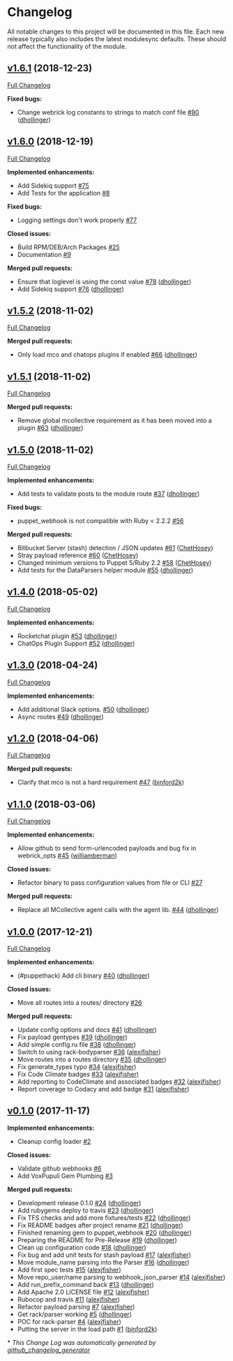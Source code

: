 # Changelog

All notable changes to this project will be documented in this file.
Each new release typically also includes the latest modulesync defaults.
These should not affect the functionality of the module.

## [v1.6.1](https://github.com/voxpupuli/puppet_webhook/tree/v1.6.1) (2018-12-23)
[Full Changelog](https://github.com/voxpupuli/puppet_webhook/compare/v1.6.0...v1.6.1)

**Fixed bugs:**

- Change webrick log constants to strings to match conf file [\#80](https://github.com/voxpupuli/puppet_webhook/pull/80) ([dhollinger](https://github.com/dhollinger))

## [v1.6.0](https://github.com/voxpupuli/puppet_webhook/tree/v1.6.0) (2018-12-19)
[Full Changelog](https://github.com/voxpupuli/puppet_webhook/compare/v1.5.2...v1.6.0)

**Implemented enhancements:**

- Add Sidekiq support [\#75](https://github.com/voxpupuli/puppet_webhook/issues/75)
- Add Tests for the application [\#8](https://github.com/voxpupuli/puppet_webhook/issues/8)

**Fixed bugs:**

- Logging settings don't work properly [\#77](https://github.com/voxpupuli/puppet_webhook/issues/77)

**Closed issues:**

- Build RPM/DEB/Arch Packages [\#25](https://github.com/voxpupuli/puppet_webhook/issues/25)
- Documentation [\#9](https://github.com/voxpupuli/puppet_webhook/issues/9)

**Merged pull requests:**

- Ensure that loglevel is using the const value [\#78](https://github.com/voxpupuli/puppet_webhook/pull/78) ([dhollinger](https://github.com/dhollinger))
- Add Sidekiq support [\#76](https://github.com/voxpupuli/puppet_webhook/pull/76) ([dhollinger](https://github.com/dhollinger))

## [v1.5.2](https://github.com/voxpupuli/puppet_webhook/tree/v1.5.2) (2018-11-02)
[Full Changelog](https://github.com/voxpupuli/puppet_webhook/compare/v1.5.1...v1.5.2)

**Merged pull requests:**

- Only load mco and chatops plugins if enabled [\#66](https://github.com/voxpupuli/puppet_webhook/pull/66) ([dhollinger](https://github.com/dhollinger))

## [v1.5.1](https://github.com/voxpupuli/puppet_webhook/tree/v1.5.1) (2018-11-02)
[Full Changelog](https://github.com/voxpupuli/puppet_webhook/compare/v1.5.0...v1.5.1)

**Merged pull requests:**

- Remove global mcollective requirement as it has been moved into a plugin [\#63](https://github.com/voxpupuli/puppet_webhook/pull/63) ([dhollinger](https://github.com/dhollinger))

## [v1.5.0](https://github.com/voxpupuli/puppet_webhook/tree/v1.5.0) (2018-11-02)
[Full Changelog](https://github.com/voxpupuli/puppet_webhook/compare/v1.4.0...v1.5.0)

**Implemented enhancements:**

- Add tests to validate posts to the module route  [\#37](https://github.com/voxpupuli/puppet_webhook/pull/37) ([dhollinger](https://github.com/dhollinger))

**Fixed bugs:**

- puppet\_webhook is not compatible with Ruby \< 2.2.2 [\#56](https://github.com/voxpupuli/puppet_webhook/issues/56)

**Merged pull requests:**

- Bitbucket Server \(stash\) detection / JSON updates [\#61](https://github.com/voxpupuli/puppet_webhook/pull/61) ([ChetHosey](https://github.com/ChetHosey))
- Stray payload reference [\#60](https://github.com/voxpupuli/puppet_webhook/pull/60) ([ChetHosey](https://github.com/ChetHosey))
- Changed minimum versions to Puppet 5/Ruby 2.2 [\#58](https://github.com/voxpupuli/puppet_webhook/pull/58) ([ChetHosey](https://github.com/ChetHosey))
- Add tests for the DataParsers helper module [\#55](https://github.com/voxpupuli/puppet_webhook/pull/55) ([dhollinger](https://github.com/dhollinger))

## [v1.4.0](https://github.com/voxpupuli/puppet_webhook/tree/v1.4.0) (2018-05-02)
[Full Changelog](https://github.com/voxpupuli/puppet_webhook/compare/v1.3.0...v1.4.0)

**Implemented enhancements:**

- Rocketchat plugin [\#53](https://github.com/voxpupuli/puppet_webhook/pull/53) ([dhollinger](https://github.com/dhollinger))
- ChatOps Plugin Support [\#52](https://github.com/voxpupuli/puppet_webhook/pull/52) ([dhollinger](https://github.com/dhollinger))

## [v1.3.0](https://github.com/voxpupuli/puppet_webhook/tree/v1.3.0) (2018-04-24)
[Full Changelog](https://github.com/voxpupuli/puppet_webhook/compare/v1.2.0...v1.3.0)

**Implemented enhancements:**

- Add additional Slack options. [\#50](https://github.com/voxpupuli/puppet_webhook/pull/50) ([dhollinger](https://github.com/dhollinger))
- Async routes [\#49](https://github.com/voxpupuli/puppet_webhook/pull/49) ([dhollinger](https://github.com/dhollinger))

## [v1.2.0](https://github.com/voxpupuli/puppet_webhook/tree/v1.2.0) (2018-04-06)
[Full Changelog](https://github.com/voxpupuli/puppet_webhook/compare/v1.1.0...v1.2.0)

**Merged pull requests:**

- Clarify that mco is not a hard requirement [\#47](https://github.com/voxpupuli/puppet_webhook/pull/47) ([binford2k](https://github.com/binford2k))

## [v1.1.0](https://github.com/voxpupuli/puppet_webhook/tree/v1.1.0) (2018-03-06)
[Full Changelog](https://github.com/voxpupuli/puppet_webhook/compare/v1.0.0...v1.1.0)

**Implemented enhancements:**

- Allow github to send form-urlencoded payloads and bug fix in webrick\_opts [\#45](https://github.com/voxpupuli/puppet_webhook/pull/45) ([williamberman](https://github.com/williamberman))

**Closed issues:**

- Refactor binary to pass configuration values from file or CLI [\#27](https://github.com/voxpupuli/puppet_webhook/issues/27)

**Merged pull requests:**

- Replace all MCollective agent calls with the agent lib. [\#44](https://github.com/voxpupuli/puppet_webhook/pull/44) ([dhollinger](https://github.com/dhollinger))

## [v1.0.0](https://github.com/voxpupuli/puppet_webhook/tree/v1.0.0) (2017-12-21)
[Full Changelog](https://github.com/voxpupuli/puppet_webhook/compare/v0.1.0...v1.0.0)

**Implemented enhancements:**

- \(\#puppethack\) Add cli binary [\#40](https://github.com/voxpupuli/puppet_webhook/pull/40) ([dhollinger](https://github.com/dhollinger))

**Closed issues:**

- Move all routes into a routes/ directory [\#26](https://github.com/voxpupuli/puppet_webhook/issues/26)

**Merged pull requests:**

- Update config options and docs [\#41](https://github.com/voxpupuli/puppet_webhook/pull/41) ([dhollinger](https://github.com/dhollinger))
- Fix payload gentypes [\#39](https://github.com/voxpupuli/puppet_webhook/pull/39) ([dhollinger](https://github.com/dhollinger))
- Add simple config.ru file [\#38](https://github.com/voxpupuli/puppet_webhook/pull/38) ([dhollinger](https://github.com/dhollinger))
- Switch to using rack-bodyparser [\#36](https://github.com/voxpupuli/puppet_webhook/pull/36) ([alexjfisher](https://github.com/alexjfisher))
- Move routes into a routes directory [\#35](https://github.com/voxpupuli/puppet_webhook/pull/35) ([dhollinger](https://github.com/dhollinger))
- Fix generate\_types typo [\#34](https://github.com/voxpupuli/puppet_webhook/pull/34) ([alexjfisher](https://github.com/alexjfisher))
- Fix Code Climate badges [\#33](https://github.com/voxpupuli/puppet_webhook/pull/33) ([alexjfisher](https://github.com/alexjfisher))
- Add reporting to CodeClimate and associated badges [\#32](https://github.com/voxpupuli/puppet_webhook/pull/32) ([alexjfisher](https://github.com/alexjfisher))
- Report coverage to Codacy and add badge [\#31](https://github.com/voxpupuli/puppet_webhook/pull/31) ([alexjfisher](https://github.com/alexjfisher))

## [v0.1.0](https://github.com/voxpupuli/puppet_webhook/tree/v0.1.0) (2017-11-17)
**Implemented enhancements:**

- Cleanup config loader [\#2](https://github.com/voxpupuli/puppet_webhook/issues/2)

**Closed issues:**

- Validate github webhooks [\#6](https://github.com/voxpupuli/puppet_webhook/issues/6)
- Add VoxPupuli Gem Plumbing [\#3](https://github.com/voxpupuli/puppet_webhook/issues/3)

**Merged pull requests:**

- Development release 0.1.0 [\#24](https://github.com/voxpupuli/puppet_webhook/pull/24) ([dhollinger](https://github.com/dhollinger))
- Add rubygems deploy to travis [\#23](https://github.com/voxpupuli/puppet_webhook/pull/23) ([dhollinger](https://github.com/dhollinger))
- Fix TFS checks and add more fixtures/tests [\#22](https://github.com/voxpupuli/puppet_webhook/pull/22) ([dhollinger](https://github.com/dhollinger))
- Fix README badges after project rename [\#21](https://github.com/voxpupuli/puppet_webhook/pull/21) ([dhollinger](https://github.com/dhollinger))
- Finished renaming gem to puppet\_webhook [\#20](https://github.com/voxpupuli/puppet_webhook/pull/20) ([dhollinger](https://github.com/dhollinger))
- Preparing the README for Pre-Release [\#19](https://github.com/voxpupuli/puppet_webhook/pull/19) ([dhollinger](https://github.com/dhollinger))
- Clean up configuration code [\#18](https://github.com/voxpupuli/puppet_webhook/pull/18) ([dhollinger](https://github.com/dhollinger))
- Fix bug and add unit tests for stash payload [\#17](https://github.com/voxpupuli/puppet_webhook/pull/17) ([alexjfisher](https://github.com/alexjfisher))
- Move module\_name parsing into the Parser [\#16](https://github.com/voxpupuli/puppet_webhook/pull/16) ([dhollinger](https://github.com/dhollinger))
- Add first spec tests [\#15](https://github.com/voxpupuli/puppet_webhook/pull/15) ([alexjfisher](https://github.com/alexjfisher))
- Move repo\_user/name parsing to webhook\_json\_parser [\#14](https://github.com/voxpupuli/puppet_webhook/pull/14) ([alexjfisher](https://github.com/alexjfisher))
- Add run\_prefix\_command back [\#13](https://github.com/voxpupuli/puppet_webhook/pull/13) ([dhollinger](https://github.com/dhollinger))
- Add Apache 2.0 LICENSE file [\#12](https://github.com/voxpupuli/puppet_webhook/pull/12) ([alexjfisher](https://github.com/alexjfisher))
- Rubocop and travis [\#11](https://github.com/voxpupuli/puppet_webhook/pull/11) ([alexjfisher](https://github.com/alexjfisher))
- Refactor payload parsing [\#7](https://github.com/voxpupuli/puppet_webhook/pull/7) ([alexjfisher](https://github.com/alexjfisher))
- Get rack/parser working [\#5](https://github.com/voxpupuli/puppet_webhook/pull/5) ([dhollinger](https://github.com/dhollinger))
- POC for rack-parser [\#4](https://github.com/voxpupuli/puppet_webhook/pull/4) ([alexjfisher](https://github.com/alexjfisher))
- Putting the server in the load path [\#1](https://github.com/voxpupuli/puppet_webhook/pull/1) ([binford2k](https://github.com/binford2k))



\* *This Change Log was automatically generated by [github_changelog_generator](https://github.com/skywinder/Github-Changelog-Generator)*